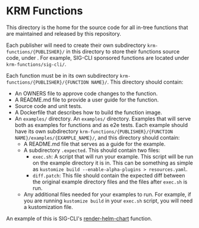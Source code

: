 # KRM Functions

This directory is the home for the source code for all in-tree functions that are maintained and
released by this repository. 

Each publisher will need to create their own subdirectory `krm-functions/{PUBLISHER}/` 
in this directory to store their functions source code, under . For example, SIG-CLI sponsored functions are located
under `krm-functions/sig-cli/`.

Each function must be in its own subdirectory `krm-functions/{PUBLISHER}/{FUNCTION NAME}/`. This directory should 
contain: 
- An OWNERS file to approve code changes to the function.
- A README.md file to provide a user guide for the function.
- Source code and unit tests.
- A Dockerfile that describes how to build the function image.
- An `examples/` directory. An `examples/` directory. Examples that will serve both as examples for functions and as e2e tests. Each example should have its
  own subdirectory `krm-functions/{PUBLISHER}/{FUNCTION NAME}/examples/{EXAMPLE_NAME}/`, and this directory should contain:
  - A README.md file that serves as a guide for the example.
  - A subdirectory `.expected`. This should contain two files:
    - `exec.sh`: A script that will run your example. This script will be run on the example directory it is in. This can
      be something as simple as `kustomize build --enable-alpha-plugins > resources.yaml`.
    - `diff.patch`: This file should contain the expected diff between the original example directory files and the files 
      after `exec.sh` is run.
  - Any additional files needed for your examples to run. For example, if you are running `kustomize build` in your `exec.sh`
    script, you will need a kustomization file. 
    
An example of this is SIG-CLI's [render-helm-chart](https://github.com/kubernetes-sigs/krm-functions-registry/tree/main/krm-functions/sig-cli/render-helm-chart) 
function.
